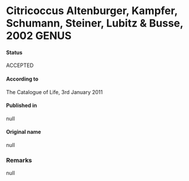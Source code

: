 # Citricoccus Altenburger, Kampfer, Schumann, Steiner, Lubitz & Busse, 2002 GENUS

#### Status
ACCEPTED

#### According to
The Catalogue of Life, 3rd January 2011

#### Published in
null

#### Original name
null

### Remarks
null